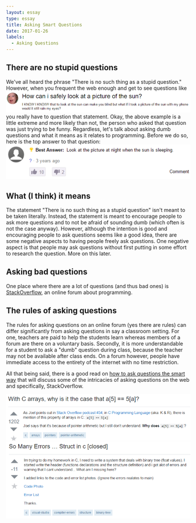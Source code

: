 ```yaml
---
layout: essay
type: essay
title: Asking Smart Questions
date: 2017-01-26
labels:
  - Asking Questions
---
```


## There are no stupid questions
We've all heard the phrase "There is no such thing as a stupid question." However, when you frequent the web enough and get to see questions like 
<img class="ui image" src="../images/dumb-yahoo-question.png">
you really have to question that statement. Okay, the above example is a little extreme and more likely than not, the person who asked that question was just trying to be funny. Regardless, let's talk about asking dumb questions and what it means as it relates to programming. Before we do so, here is the top answer to that question:
<img class="ui image" src="../images/dumb-yahoo-answer.png">

## What (I think) it means
The statement "There is no such thing as a stupid question" isn't meant to be taken literally. Instead, the statement is meant to encourage people to ask more questions and to not be afraid of sounding dumb (which often is not the case anyway). However, although the intention is good and encouraging people to ask questions seems like a good idea, there are some negative aspects to having people freely ask questions. One negative aspect is that people may ask questions without first putting in some effort to research the question. More on this later.

## Asking bad questions
One place where there are a lot of questions (and thus bad ones) is [StackOverflow](http://stackoverflow.com/), an online forum about programming.

## The rules of asking questions
The rules for asking questions on an online forum (yes there are rules) can differ significantly from asking questions in say a classroom setting. For one, teachers are paid to help the students learn whereas members of a forum are there on a voluntary basis. Secondly, it is more understandable for a student to ask a "dumb" question during class, because the teacher may not be available after class ends. On a forum however, people have immediate access to the entirety of the internet with no time restriction.

All that being said, there is a good read on [how to ask questions the smart way](http://www.catb.org/esr/faqs/smart-questions.html) that will discuss some of the intricacies of asking questions on the web and specifically, StackOverflow.

<img class="ui image" src="../images/good-stack-overflow-question.png">
<img class="ui image" src="../images/bad-stack-overflow-question.png">